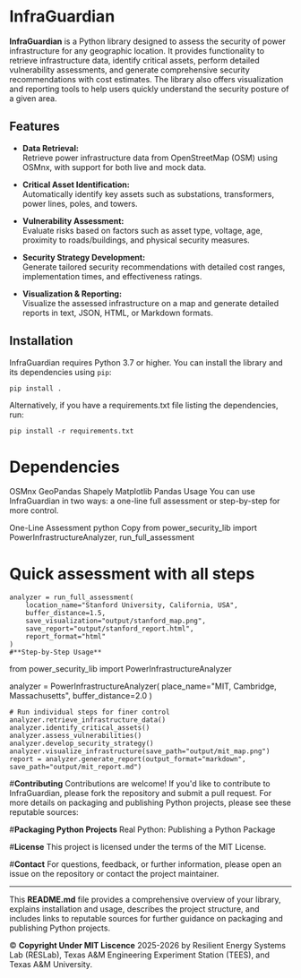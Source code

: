 # InfraGuardian

**InfraGuardian** is a Python library designed to assess the security of power infrastructure for any geographic location. It provides functionality to retrieve infrastructure data, identify critical assets, perform detailed vulnerability assessments, and generate comprehensive security recommendations with cost estimates. The library also offers visualization and reporting tools to help users quickly understand the security posture of a given area.

## Features

- **Data Retrieval:**  
  Retrieve power infrastructure data from OpenStreetMap (OSM) using OSMnx, with support for both live and mock data.

- **Critical Asset Identification:**  
  Automatically identify key assets such as substations, transformers, power lines, poles, and towers.

- **Vulnerability Assessment:**  
  Evaluate risks based on factors such as asset type, voltage, age, proximity to roads/buildings, and physical security measures.

- **Security Strategy Development:**  
  Generate tailored security recommendations with detailed cost ranges, implementation times, and effectiveness ratings.

- **Visualization & Reporting:**  
  Visualize the assessed infrastructure on a map and generate detailed reports in text, JSON, HTML, or Markdown formats.

## Installation

InfraGuardian requires Python 3.7 or higher. You can install the library and its dependencies using `pip`:

```bash
pip install .
```
Alternatively, if you have a requirements.txt file listing the dependencies, run:

```
pip install -r requirements.txt
```
# **Dependencies**
OSMnx
GeoPandas
Shapely
Matplotlib
Pandas
Usage
You can use InfraGuardian in two ways: a one-line full assessment or step-by-step for more control.

One-Line Assessment
python
Copy
from power_security_lib import PowerInfrastructureAnalyzer, run_full_assessment

# **Quick assessment with all steps**
```
analyzer = run_full_assessment(
    location_name="Stanford University, California, USA",
    buffer_distance=1.5,
    save_visualization="output/stanford_map.png",
    save_report="output/stanford_report.html",
    report_format="html"
)
#**Step-by-Step Usage**
```
from power_security_lib import PowerInfrastructureAnalyzer

analyzer = PowerInfrastructureAnalyzer(
    place_name="MIT, Cambridge, Massachusetts",
    buffer_distance=2.0
)
```
# Run individual steps for finer control
analyzer.retrieve_infrastructure_data()
analyzer.identify_critical_assets()
analyzer.assess_vulnerabilities()
analyzer.develop_security_strategy()
analyzer.visualize_infrastructure(save_path="output/mit_map.png")
report = analyzer.generate_report(output_format="markdown", save_path="output/mit_report.md")
```


#**Contributing**
Contributions are welcome! If you'd like to contribute to InfraGuardian, please fork the repository and submit a pull request. For more details on packaging and publishing Python projects, please see these reputable sources:

#**Packaging Python Projects**
Real Python: Publishing a Python Package

#**License**
This project is licensed under the terms of the MIT License.

#**Contact**
For questions, feedback, or further information, please open an issue on the repository or contact the project maintainer.

---

This **README.md** file provides a comprehensive overview of your library, explains installation and usage, describes the project structure, and includes links to reputable sources for further guidance on packaging and publishing Python projects.

  © **Copyright Under MIT Liscence** 2025-2026  by Resilient Energy Systems Lab (RESLab), Texas A&M Engineering Experiment Station (TEES), and Texas A&M University.


